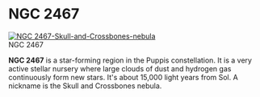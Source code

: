 # NGC 2467
[![NGC 2467-Skull-and-Crossbones-nebula](https://static.wikia.nocookie.net/elite-dangerous/images/6/6a/NGC_2467-Skull-and-Crossbones-nebula.png/revision/latest/scale-to-width-down/300?cb=20171203232536)](https://static.wikia.nocookie.net/elite-dangerous/images/6/6a/NGC_2467-Skull-and-Crossbones-nebula.png/revision/latest?cb=20171203232536) 	 		 			 		 		 		 			
NGC 2467
 		 	 

**NGC 2467** is a star-forming region in the Puppis constellation. It is a very active stellar nursery where large clouds of dust and hydrogen gas continuously form new stars. It's about 15,000 light years from Sol. A nickname is the Skull and Crossbones nebula.